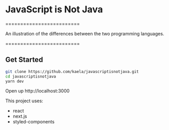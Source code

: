 # JavaScript is Not Java

=========================

An illustration of the differences between the two programming languages.

=========================

## Get Started

```bash
git clone https://github.com/kaela/javascriptisnotjava.git
cd javascriptisnotjava
yarn dev
```

Open up http://localhost:3000

This project uses:

- react
- next.js
- styled-components
